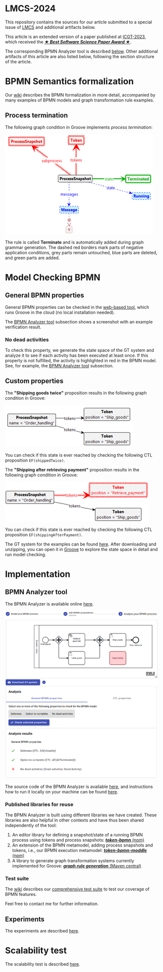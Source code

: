 # LMCS-2024
This repository contains the sources for our article submitted to a special issue of [LMCS](https://lmcs.episciences.org/) and additional artifacts below.

This article is an extended version of a paper published at [ICGT-2023](https://doi.org/10.1007/978-3-031-36709-0_11), which received the [**_★ Best Software Science Paper Award ★_**](https://raw.githubusercontent.com/timKraeuter/ICGT-2023/main/BestPaperICGT2023.pdf).


The corresponding BPMN Analyzer tool is described [below](https://github.com/timKraeuter/LMCS_2024#bpmn-analyzer-tool).
Other additional artifacts of this article are also listed below, following the section structure of the article.

# BPMN Semantics formalization

Our [wiki](https://github.com/timKraeuter/Rewrite_Rule_Generation/wiki) describes the BPMN formalization in more detail, accompanied by many examples of BPMN models and graph transformation rule examples.

## Process termination

The following graph condition in Groove implements _process termination_:

![Atomic property AllTerminated implemented in Groove.](./artifacts/Terminate.png)

The rule is called **Terminate** and is automatically added during graph grammar generation.
The dashed red borders mark parts of negative application conditions, grey parts remain untouched,
blue parts are deleted, and green parts are added.

# Model Checking BPMN

## General BPMN properties

General BPMN properties can be checked in the [web-based tool](https://bpmnanalyzer.whitefield-c9fed487.northeurope.azurecontainerapps.io), which runs Groove in the cloud (no local installation needed).

The [BPMN Analyzer tool](https://github.com/timKraeuter/LMCS_2024#bpmn-analyzer-tool) subsection shows a screenshot with an example verification result.

### No dead activities

To check this property, we generate the state space of the GT system and analyze it to see if each activity has been executed at least once.
If this property is not fulfilled, the activity is highlighted in red in the BPMN model.
See, for example, the [BPMN Analyzer tool](https://github.com/timKraeuter/LMCS_2024#bpmn-analyzer-tool) subsection.

## Custom properties

The **"Shipping goods twice"** proposition results in the following graph condition in Groove:

![Shipped goods twice proposition in Groove.](./artifacts/customPropositions/shippedTwice_groove.png)

You can check if this state is ever reached by checking the following CTL proposition `EF(shippedTwice)`.

The **"Shipping after retrieving payment"** proposition results in the following graph condition in Groove:

![Shipping after retrieving payment proposition in Groove.](./artifacts/customPropositions/shippingAfterPayment_groove.png)

You can check if this state is ever reached by checking the following CTL proposition `EF(shippingAfterPayment)`.

The GT system for the examples can be found [here](/artifacts/customPropositions/orderHandling.gps.zip).
After downloading and unzipping, you can open it in [Groove](https://groove.ewi.utwente.nl/) to explore the state space in detail and run model checking.

# Implementation

## BPMN Analyzer tool

The BPMN Analyzer is available
online [here](https://bpmnanalyzer.whitefield-c9fed487.northeurope.azurecontainerapps.io).

[![Screenshot of the application.](./artifacts/impl_step3_long.png)](https://bpmnanalyzer.whitefield-c9fed487.northeurope.azurecontainerapps.io)

The source code of the BPMN Analyzer is available [here](https://github.com/timKraeuter/Rewrite_Rule_Generation), and instructions how to run it locally on your machine can be found [here](https://github.com/timKraeuter/Rewrite_Rule_Generation/blob/master/server/README.md).


### Published libraries for reuse
The BPMN Analyzer is built using different libraries we have created.
These libraries are also helpful in other contexts and have thus been shared independently of the tool:

1. An editor library for defining a snapshot/state of a running BPMN process using tokens and process snapshots: [**_token-bpmn_** (npm)](https://www.npmjs.com/package/bpmn-token)
2. An extension of the BPMN metamodel, adding process snapshots and tokens, i.e., our BPMN execution metamodel: [**_token-bpmn-moddle_** (npm)](https://www.npmjs.com/package/token-bpmn-moddle)
3. A library to generate graph transformation systems currently implemented for Groove: [**_graph rule generation_** (Maven central)](tbd) 

### Test suite

The [wiki](https://github.com/timKraeuter/Rewrite_Rule_Generation/wiki) describes our [comprehensive test suite](https://github.com/timKraeuter/Rewrite_Rule_Generation/wiki/Test-Suite) to test our coverage of BPMN features. 

Feel free to contact me for further information.


## Experiments

The experiments are described [here](https://github.com/timKraeuter/LMCS-2024/tree/main/artifacts/experiment#readme).

# Scalability test

The scalability test is described [here](https://github.com/timKraeuter/LMCS-2024/tree/main/artifacts/experiment#scalability).